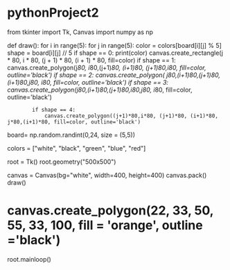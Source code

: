 # pythonProject2

from tkinter import Tk, Canvas
import numpy as np


def draw():
    for i in range(5):
        for j in range(5):
            color = colors[board[i][j] % 5]
            shape = board[i][j] // 5
            if shape == 0:
                print(color)
                canvas.create_rectangle(j * 80, i * 80, (j + 1) * 80, (i + 1) * 80, fill=color)
            if shape == 1:
                canvas.create_polygon(j*80, i*80,(j+1)*80, (i+1)*80, (j+1)*80,i*80, fill=color, outline='black')
            if shape == 2:
                canvas.create_polygon( j*80,(i+1)*80,(j+1)*80, (i+1)*80,j*80, i*80, fill=color, outline='black')
            if shape == 3:
                canvas.create_polygon(j*80,(i+1)*80,(j+1)*80,i*80,j*80, i*80, fill=color, outline='black')
            
            if shape == 4:
                canvas.create_polygon((j+1)*80,i*80, (j+1)*80, (i+1)*80, j*80,(i+1)*80, fill=color, outline='black')

board= np.random.randint(0,24, size = (5,5))

colors = ["white", "black", "green", "blue", "red"]


root = Tk()
root.geometry("500x500")

canvas = Canvas(bg="white", width=400, height=400)
canvas.pack()
draw()
# canvas.create_polygon(22, 33, 50, 55, 33, 100, fill = 'orange', outline ='black')
root.mainloop()
